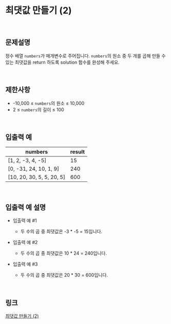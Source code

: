 # 최댓값 만들기 (2)

<br>

## 문제설명
정수 배열 `numbers`가 매개변수로 주어집니다. `numbers`의 원소 중 두 개를 곱해 만들 수 있는 최댓값을 return 하도록 solution 함수를 완성해 주세요.

<br>

## 제한사항
- -10,000 ≤ `numbers`의 원소 ≤ 10,000
- 2 ≤ `numbers`의 길이 ≤ 100

<br>

## 입출력 예
| numbers | result |
|---|---|
| [1, 2, -3, 4, -5] | 15 |
| [0, -31, 24, 10, 1, 9] | 240 |
| [10, 20, 30, 5, 5, 20, 5] | 600 |

<br>

## 입출력 예 설명
- 입출력 예 #1
    - 두 수의 곱 중 최댓값은 -3 * -5 = 15입니다.

- 입출력 예 #2
    - 두 수의 곱 중 최댓값은 10 * 24 = 240입니다.

- 입출력 예 #3
    - 두 수의 곱 중 최댓값은 20 * 30 = 600입니다.

<br>

## 링크
[최댓값 만들기 (2)](https://school.programmers.co.kr/learn/courses/30/lessons/120862)
